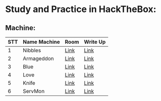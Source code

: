 # Study and Practice in HackTheBox:

## Machine:

| STT | Name Machine | Room | Write Up |
| --- | --- | --- | --- |
|1| Nibbles|[Link](https://www.hackthebox.com/machines/nibbles)|[Link](https://github.com/vanniichan/HackTheBox/blob/main/Nibbles/Wup.md)|
|2| Armageddon| [Link](https://app.hackthebox.com/machines/Armageddon)|[Link](https://github.com/vanniichan/HackTheBox/blob/main/Armageddon/WriteUp.md)|
|3| Blue | [Link](https://app.hackthebox.com/machines/51) | [Link](https://github.com/vanniichan/HackTheBox/blob/main/Blue/WriteUp.md)|
|4| Love | [Link](https://app.hackthebox.com/machines/Love) | [Link](https://github.com/vanniichan/HackTheBox/tree/main/Love) |
|5| Knife | [Link](https://app.hackthebox.com/machines/Knife) | [Link](https://github.com/vanniichan/HackTheBox/tree/main/Knife) |
|6| ServMon | [Link](https://app.hackthebox.com/machines/ServMon) | [Link](https://github.com/vanniichan/HackTheBox/tree/main/ServMon) |
